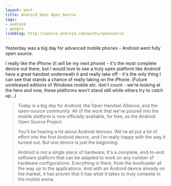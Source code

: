 ```yaml
---
layout: post
title: Android Goes Open Source
tags:
- android
- google
linkblog: http://source.android.com/posts/opensource
---
```


Yesterday was a big day for advanced mobile phones - Android went fully open source.

I really like the iPhone (it will be my next phone) - it's the most complete device out there, but I would love to
see a truly open platform like Android have a great handset underneath it and really take off - it's the only thing
I can see that stands a chance of really taking on the iPhone. (Future unreleased editions of Windows mobile etc.
don't count - we're looking at the here and now, these platforms won't stand still while others try to catch up...)

> Today is a big day for Android, the Open Handset Alliance, and the open-source community. All of the work that we've
> poured into the mobile platform is now officially available, for free, as the Android Open Source Project.
>
> You'll be hearing a lot about Android devices. We've all put a lot of effort into the first Android device, and I'm
> really happy with the way it turned out. But one device is just the beginning.
>
> Android is not a single piece of hardware; it's a complete, end-to-end software platform that can be adapted to work
> on any number of hardware configurations. Everything is there, from the bootloader all the way up to the
> applications. And with an Android device already on the market, it has proven that it has what it takes to truly
> compete in the mobile arena.
